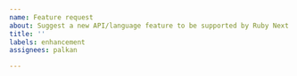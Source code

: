 ```yaml
---
name: Feature request
about: Suggest a new API/language feature to be supported by Ruby Next
title: ''
labels: enhancement
assignees: palkan

---
```

